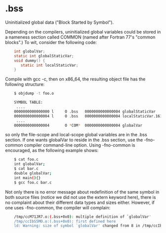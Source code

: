 # .bss

Uninitialized global data ("Block Started by Symbol").

Depending on the compilers, uninitialized global variables could be stored in a nameness section called COMMON (named after Fortran 77's "common blocks".) To wit, consider the following code:

```c
    int globalVar;
    static int globalStaticVar;
    void dummy() {
       static int localStaticVar;
    }
```

Compile with gcc -c, then on x86_64, the resulting object file has the following structure:

```bash
    $ objdump -t foo.o

    SYMBOL TABLE:
     ....
    0000000000000000 l     O .bss   0000000000000004 globalStaticVar
    0000000000000004 l     O .bss   0000000000000004 localStaticVar.1619
     ....
    0000000000000004       O *COM*  0000000000000004 globalVar
```

so only the file-scope and local-scope global variables are in the .bss section.
If one wants globalVar to reside in the .bss section, use the -fno-common compiler command-line option. Using -fno-common is encouraged, as the following example shows:

```bash
    $ cat foo.c
    int globalVar;
    $ cat bar.c
    double globalVar;
    int main(){}
    $ gcc foo.c bar.c
```

Not only there is no error message about redefinition of the same symbol in both source files (notice we did not use the extern keyword here), there is no complaint about their different data types and sizes either. However, if one uses -fno-common, the compiler will complain:

```bash
    /tmp/ccM71JR7.o:(.bss+0x0): multiple definition of `globalVar'
    /tmp/ccIbS5MO.o:(.bss+0x0): first defined here
    ld: Warning: size of symbol `globalVar' changed from 8 in /tmp/ccIbS5MO.o to 4 in /tmp/ccM71JR7.o
```
